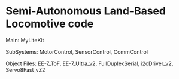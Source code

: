 # Semi-Autonomous Land-Based Locomotive code

Main:
MyLiteKit

SubSystems:
MotorControl,
SensorControl,
CommControl

Object Files:
EE-7_ToF,
EE-7_Ultra_v2,
FullDuplexSerial,
i2cDriver_v2,
Servo8Fast_vZ2

